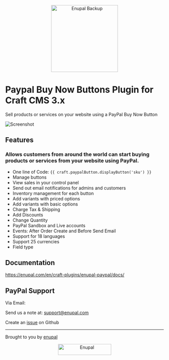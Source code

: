 <p align="center">
	<a href="https://enupal.com/en/craft-plugins/enupal-paypal/docs/" target="_blank">
	<img width="212" height="212" src="https://enupal.com/assets/docs/paypal-icon.svg" alt="Enupal Backup"></a>
</p>

# Paypal Buy Now Buttons Plugin for Craft CMS 3.x

Sell products or services on your website using a PayPal Buy Now Button

![Screenshot](https://enupal.com/assets/docs/5-paypal.png)

## Features

### Allows customers from around the world can start buying products or services from your website using PayPal.

 * One line of Code: `{{ craft.paypalButton.displayButton('sku') }} `
 * Manage buttons
 * View sales in your control panel
 * Send out email notifications for admins and customers
 * Inventory management for each button
 * Add variants with priced options
 * Add variants with basic options
 * Charge Tax & Shipping 
 * Add Discounts 
 * Change Quantity 
 * PayPal Sandbox and Live accounts
 * Events: After Order Create and Before Send Email
 * Support for 18 languages
 * Support 25 currencies 
 * Field type

## Documentation

https://enupal.com/en/craft-plugins/enupal-paypal/docs/

## PayPal Support

Via Email:

Send us a note at: support@enupal.com

Create an [issue](https://github.com/enupal/paypal/issues) on Github

------------------------------------------------------------

Brought to you by [enupal](https://enupal.com/en)

<p align="center">
  <a href="https://enupal.com/en" target="_blank">
  <img width="169" height="35" src="https://enupal.com/assets/docs/enupal-logo.png" alt="Enupal"></a>
</p>





